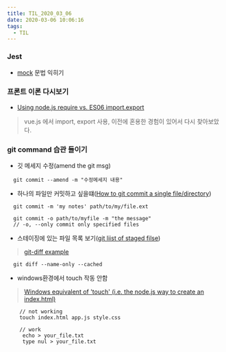 ```yaml
---
title: TIL_2020_03_06
date: 2020-03-06 10:06:16
tags:
  - TIL
---
```


### Jest
- [mock](https:///www.daleseo.com/jest-fn-spy-on) 문법 익히기



### 프론트 이론 다시보기
- [Using node.js require vs. ES06 import.export](https://stackoverflow.com/questions/31354559/using-node-js-require-vs-es6-import-export)
> vue.js 에서 import, export 사용, 이전에 혼용한 경험이 있어서 다시 찾아보았다.


### git command 습관 들이기
- 깃 메세지 수정(amend the git msg)

```text
  git commit --amend -m "수정메세지 내용"
```

- 하나의 파일만 커밋하고 싶을떄([How to git commit a single file/directory](https://stackoverflow.com/questions/8795097/how-to-git-commit-a-single-file-directory))

```text
  git commit -m 'my notes' path/to/my/file.ext
  
  git commit -o path/to/myfile -m "the message"
  // -o, --only commit only specified files
```

- 스테이징에 있는 파일 목록 보기([git liist of staged filse](https://stackoverflow.com/questions/33610682/git-list-of-staged-files))
> [git-diff example](https://git-scm.com/docs/git-diff#_examples)


```text
  git diff --name-only --cached
```


- windows환경에서 touch 작동 안함
> [Windows equivalent of 'touch' (i.e. the node.js way to create an index.html)](https://stackoverflow.com/questions/30011267/windows-equivalent-of-touch-i-e-the-node-js-way-to-create-an-index-html)

```text
    // not working
    touch index.html app.js style.css
    
    // work
     echo > your_file.txt
     type nul > your_file.txt
```

